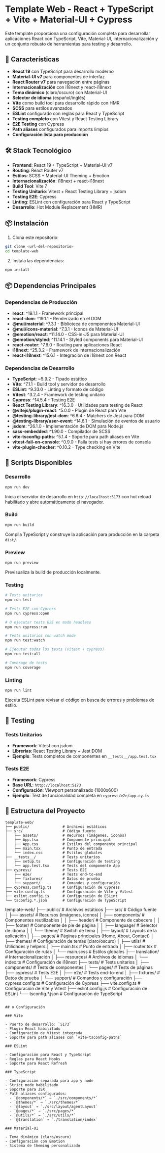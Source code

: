 # Template Web - React + TypeScript + Vite + Material-UI + Cypress

Este template proporciona una configuración completa para desarrollar aplicaciones React con TypeScript, Vite, Material-UI, internacionalización y un conjunto robusto de herramientas para testing y desarrollo.

## 🚀 Características

- **React 19** con TypeScript para desarrollo moderno
- **Material-UI v7** para componentes de interfaz
- **React Router v7** para navegación entre páginas
- **Internacionalización** con i18next y react-i18next
- **Tema dinámico** (claro/oscuro) con Material-UI
- **Selector de idioma** (español/inglés)
- **Vite** como build tool para desarrollo rápido con HMR
- **SCSS** para estilos avanzados
- **ESLint** configurado con reglas para React y TypeScript
- **Testing completo** con Vitest y React Testing Library
- **E2E Testing** con Cypress
- **Path aliases** configurados para imports limpios
- **Configuración lista para producción**

## 🛠️ Stack Tecnológico

- **Frontend**: React 19 + TypeScript + Material-UI v7
- **Routing**: React Router v7
- **Estilos**: SCSS + Material-UI Theming + Emotion
- **Internacionalización**: i18next + react-i18next
- **Build Tool**: Vite 7
- **Testing Unitario**: Vitest + React Testing Library + jsdom
- **Testing E2E**: Cypress
- **Linting**: ESLint con configuración para React y TypeScript
- **Desarrollo**: Hot Module Replacement (HMR)

## 📦 Instalación

1. Clona este repositorio:

```bash
git clone <url-del-repositorio>
cd template-web
````

2. Instala las dependencias:

```bash
npm install
```

## 📦 Dependencias Principales

### Dependencias de Producción

- **react**: ^19.1.1 - Framework principal
- **react-dom**: ^19.1.1 - Renderizado en el DOM
- **@mui/material**: ^7.3.1 - Biblioteca de componentes Material-UI
- **@mui/icons-material**: ^7.3.1 - Iconos de Material-UI
- **@emotion/react**: ^11.14.0 - CSS-in-JS para Material-UI
- **@emotion/styled**: ^11.14.1 - Styled components para Material-UI
- **react-router**: ^7.8.0 - Routing para aplicaciones React
- **i18next**: ^25.3.2 - Framework de internacionalización
- **react-i18next**: ^15.6.1 - Integración de i18next con React

### Dependencias de Desarrollo

- **TypeScript**: ~5.9.2 - Tipado estático
- **Vite**: ^7.1.1 - Build tool y servidor de desarrollo
- **ESLint**: ^9.33.0 - Linting y formato de código
- **Vitest**: ^3.2.4 - Framework de testing unitario
- **Cypress**: ^14.5.4 - Testing E2E
- **React Testing Library**: ^16.3.0 - Utilidades para testing de React
- **@vitejs/plugin-react**: ^5.0.0 - Plugin de React para Vite
- **@testing-library/jest-dom**: ^6.6.4 - Matchers de Jest para DOM
- **@testing-library/user-event**: ^14.6.1 - Simulación de eventos de usuario
- **jsdom**: ^26.1.0 - Implementación de DOM para Node.js
- **sass-embedded**: ^1.90.0 - Compilador de SCSS
- **vite-tsconfig-paths**: ^5.1.4 - Soporte para path aliases en Vite
- **vitest-fail-on-console**: ^0.9.0 - Falla tests si hay errores de consola
- **vite-plugin-checker**: ^0.10.2 - Type checking en Vite

## 🚀 Scripts Disponibles

### Desarrollo

```bash
npm run dev
```

Inicia el servidor de desarrollo en `http://localhost:5173` con hot reload habilitado y abre automáticamente el navegador.

### Build

```bash
npm run build
```

Compila TypeScript y construye la aplicación para producción en la carpeta `dist/`.

### Preview

```bash
npm run preview
```

Previsualiza la build de producción localmente.

### Testing

```bash
# Tests unitarios
npm run test

# Tests E2E con Cypress
npm run cypress:open

# O ejecutar tests E2E en modo headless
npm run cypress:run

# Tests unitarios con watch mode
npm run test:watch

# Ejecutar todos los tests (vitest + cypress)
npm run test:all

# Coverage de tests
npm run coverage
```

### Linting

```bash
npm run lint
```

Ejecuta ESLint para revisar el código en busca de errores y problemas de estilo.

## 🧪 Testing

### Tests Unitarios

- **Framework**: Vitest con jsdom
- **Librerías**: React Testing Library + Jest DOM
- **Ejemplo**: Tests completos de componentes en `__tests__/app.test.tsx`

### Tests E2E

- **Framework**: Cypress
- **Base URL**: `http://localhost:5173`
- **Configuración**: Viewport personalizado (1000x600)
- **Ejemplo**: Test de funcionalidad completa en `cypress/e2e/app.cy.ts`

## 📁 Estructura del Proyecto

```
template-web/
├── public/               # Archivos estáticos
├── src/                  # Código fuente
│   ├── assets/           # Recursos (imágenes, iconos)
│   ├── App.tsx           # Componente principal
│   ├── App.css           # Estilos del componente principal
│   ├── main.tsx          # Punto de entrada
│   └── index.css         # Estilos globales
├── __tests__/            # Tests unitarios
│   ├── setup.ts          # Configuración de testing
│   └── app.test.tsx      # Tests del componente App
├── cypress/              # Tests E2E
│   ├── e2e/              # Tests end-to-end
│   ├── fixtures/         # Datos de prueba
│   └── support/          # Comandos y configuración
├── cypress.config.ts     # Configuración de Cypress
├── vite.config.ts        # Configuración de Vite y Vitest
├── eslint.config.js      # Configuración de ESLint
└── tsconfig.*.json       # Configuración de TypeScript
```

template-web/
├── public/             # Archivos estáticos
├── src/                # Código fuente
│   ├── assets/         # Recursos (imágenes, iconos)
│   ├── components/     # Componentes reutilizables
│   │   ├── header/     # Componente de cabecera
│   │   ├── footer/     # Componente de pie de página
│   │   ├── language/   # Selector de idioma
│   │   └── theme/      # Switch de tema
│   ├── layout/         # Layouts de la aplicación
│   ├── pages/          # Páginas principales (Home, About, Contact)
│   ├── themes/         # Configuración de temas (claro/oscuro)
│   ├── utils/          # Utilidades y helpers
│   ├── main.tsx        # Punto de entrada
│   ├── router.tsx      # Configuración de rutas
│   └── main.scss       # Estilos globales
├── translation/        # Internacionalización
│   ├── resources/      # Archivos de idiomas
│   └── index.ts        # Configuración de i18next
├── tests/              # Tests unitarios
│   ├── components/     # Tests de componentes
│   └── pages/          # Tests de páginas
├── cypress/            # Tests E2E
│   ├── e2e/            # Tests end-to-end
│   ├── fixtures/       # Datos de prueba
│   └── support/        # Comandos y configuración
├── cypress.config.ts   # Configuración de Cypress
├── vite.config.ts      # Configuración de Vite y Vitest
├── eslint.config.js    # Configuración de ESLint
└── tsconfig.*.json     # Configuración de TypeScript
```

## ⚙️ Configuración

### Vite

- Puerto de desarrollo: `5173`
- Plugin React habilitado
- Configuración de Vitest integrada
- Soporte para path aliases con `vite-tsconfig-paths`

### ESLint

- Configuración para React y TypeScript
- Reglas para React Hooks
- Soporte para React Refresh

### TypeScript

- Configuración separada para app y node
- Strict mode habilitado
- Soporte para JSX
- Path aliases configurados:
  - `@components/*` → `./src/components/*`
  - `@themes/*` → `./src/themes/*`
  - `@layout` → `./src/layout/agentLayout`
  - `@pages/*` → `./src/pages/*`
  - `@utils/*` → `./src/utils/*`
  - `@translation` → `./translation/index`

### Material-UI

- Tema dinámico (claro/oscuro)
- Configuración con Emotion
- Sistema de theming personalizado
